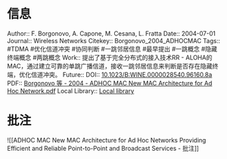 # 信息
Author:: F. Borgonovo, A. Capone, M. Cesana, L. Fratta
Date:: 2004-07-01
Journal:: Wireless Networks
Citekey:: Borgonovo_2004_ADHOCMAC
Tags:: #TDMA #优化信道冲突 #协同判断 #一跳邻居信息 #最早提出 #一跳概念 #隐藏终端概念 #两跳概念
Work:: 提出了基于完全分布式的接入技术RR - ALOHA的MAC，通过建立可靠的单跳广播信道，接收一跳邻居信息来判断是否存在隐藏终端，优化信道冲突。
Future:: 
DOI:: [10.1023/B:WINE.0000028540.96160.8a](https://doi.org/10.1023/B:WINE.0000028540.96160.8a)
PDF:: [Borgonovo 等 - 2004 - ADHOC MAC New MAC Architecture for Ad Hoc Network.pdf](zotero://open-pdf/library/items/UW3B4IWU)
Local Library:: [Local library](zotero://select/items/1_SZEFYDYN)
# 批注
![[ADHOC MAC New MAC Architecture for Ad Hoc Networks Providing Efficient and Reliable Point-to-Point and Broadcast Services - 批注]]